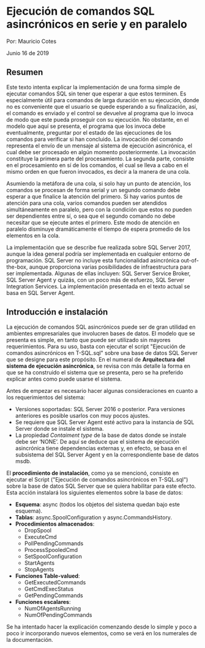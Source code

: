 # Ejecución de comandos SQL asincrónicos en serie y en paralelo

Por: Mauricio Cotes

Junio 16 de 2019

## Resumen
Este texto intenta explicar la implementación de una forma simple de ejecutar comandos SQL sin tener que esperar a que estos terminen. Es especialmente útil para comandos de larga duración en su ejecución, donde no es conveniente que el usuario se quede esperando a su finalización, así, el comando es enviado y el control se devuelve al programa que lo invoca de modo que este pueda proseguir con su ejecución. No obstante, en el modelo que aquí se presenta, el programa que los invoca debe eventualmente, preguntar por el estado de las ejecuciones de los comandos para verificar si han concluido. La invocación del comando representa el envío de un mensaje al sistema de ejecución asincrónica, el cual debe ser procesado en algún momento posteriormente. La invocación constituye la primera parte del procesamiento. La segunda parte, consiste en el procesamiento en sí de los comandos, el cual se lleva a cabo en el mismo orden en que fueron invocados, es decir a la manera de una cola. 

Asumiendo la metáfora de una cola, si solo hay un punto de atención, los comandos se procesan de forma serial y un segundo comando debe esperar a que finalice la atención del primero. Si hay varios puntos de atención para una cola, varios comandos pueden ser atendidos simultáneamente en paralelo, pero con la condición que estos no pueden ser dependientes entre sí, o sea que el segundo comando no debe necesitar que se ejecute antes el primero. Este modo de atención en paralelo disminuye dramáticamente el tiempo de espera promedio de los elementos en la cola.

La implementación que se describe fue realizada sobre SQL Server 2017, aunque la idea general podría ser implementada en cualquier entorno de programación. SQL Server no incluye esta funcionalidad asincrónica out-of-the-box, aunque proporciona varias posibilidades de infraestructura para ser implementada. Algunas de ellas incluyen: SQL Server Service Broker, SQL Server Agent y quizás, con un poco más de esfuerzo, SQL Server Integration Services. La implementación presentada en el texto actual se basa en SQL Server Agent.

## Introducción e instalación
La ejecución de comandos SQL asincrónicos puede ser de gran utilidad en ambientes empresariales que involucren bases de datos. El modelo que se presenta es simple, en tanto que puede ser utilizado sin mayores requerimientos. Para su uso, basta con ejecutar el script "Ejecución de comandos asincrónicos en T-SQL.sql" sobre una base de datos SQL Server que se designe para este propósito. En el numeral de **Arquitectura del sistema de ejecución asincrónica**, se revisa con más detalle la forma en que se ha construido el sistema que se presenta, pero se ha preferido explicar antes como puede usarse el sistema. 

Antes de empezar es necesario hacer algunas consideraciones en cuanto a los requerimientos del sistema:
* Versiones soportadas: SQL Server 2016 o posterior. Para versiones anteriores es posible usarlos con muy pocos ajustes.
* Se requiere que SQL Server Agent esté activo para la instancia de SQL Server donde se instale el sistema.
* La propiedad _Contaiment type_ de la base de datos donde se instale debe ser ‘NONE’. De aquí se deduce que el sistema de ejecución asincrónica tiene dependencias externas y, en efecto, se basa en el subsistema del SQL Server Agent y en la correspondiente base de datos msdb.

El **procedimiento de instalación**, como ya se mencionó, consiste en ejecutar el Script ("Ejecución de comandos asincrónicos en T-SQL.sql") sobre la base de datos SQL Server que se quiera habilitar para este efecto. Esta acción instalará los siguientes elementos sobre la base de datos:

* **Esquema**: async (todos los objetos del sistema quedan bajo este esquema).
* **Tablas**: async.SpoolConfiguration y async.CommandsHistory.
* **Procedimientos almacenados**:
  * DropSpool
  * ExecuteCmd
  * PollPendingCommands
  * ProcessSpooledCmd
  * SetSpoolConfiguration
  * StartAgents
  * StopAgents
* **Funciones Table-valued**:
  * GetExecutedCommands
  * GetCmdExecStatus
  * GetPendingCommands
* **Funciones escalares**:
  * NumOfAgentsRunning
  * NumOfPendingCommands

Se ha intentado hacer la explicación comenzando desde lo simple y poco a poco ir incorporando nuevos elementos, como se verá en los numerales de la documentación. 

